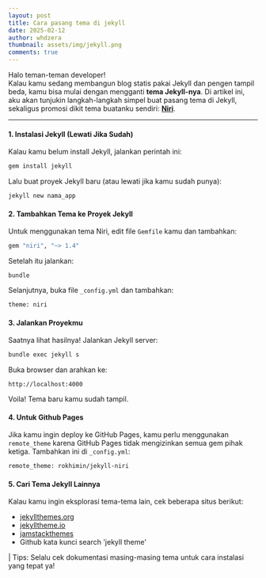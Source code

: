 ```yaml
---
layout: post
title: Cara pasang tema di jekyll
date: 2025-02-12
author: whdzera
thumbnail: assets/img/jekyll.png
comments: true
---
```

Halo teman-teman developer!   
Kalau kamu sedang membangun blog statis pakai Jekyll dan pengen tampil beda, kamu bisa mulai dengan mengganti **tema Jekyll-nya**. Di artikel ini, aku akan tunjukin langkah-langkah simpel buat pasang tema di Jekyll, sekaligus promosi dikit tema buatanku sendiri: **[Niri](https://github.com/rokhimin/jekyll-niri)**. 

---

#### 1. Instalasi Jekyll (Lewati Jika Sudah)

Kalau kamu belum install Jekyll, jalankan perintah ini:

```bash
gem install jekyll
```

Lalu buat proyek Jekyll baru (atau lewati jika kamu sudah punya):

```bash
jekyll new nama_app
```

#### 2. Tambahkan Tema ke Proyek Jekyll

Untuk menggunakan tema Niri, edit file `Gemfile` kamu dan tambahkan:
```bash
gem "niri", "~> 1.4"
```

Setelah itu jalankan:
```
bundle
```

Selanjutnya, buka file `_config.yml` dan tambahkan:
```bash
theme: niri
```

#### 3. Jalankan Proyekmu

Saatnya lihat hasilnya! Jalankan Jekyll server:
```bash
bundle exec jekyll s
```

Buka browser dan arahkan ke:

`http://localhost:4000`

Voila! Tema baru kamu sudah tampil.

#### 4. Untuk Github Pages

Jika kamu ingin deploy ke GitHub Pages, kamu perlu menggunakan `remote_theme` karena GitHub Pages tidak mengizinkan semua gem pihak ketiga. Tambahkan ini di `_config.yml`:
```bash
remote_theme: rokhimin/jekyll-niri
```

#### 5. Cari Tema Jekyll Lainnya

Kalau kamu ingin eksplorasi tema-tema lain, cek beberapa situs berikut:

- [jekyllthemes.org](http://jekyllthemes.org/)
- [jekylltheme.io](https://jekyllthemes.io/)
- [jamstackthemes](https://jamstackthemes.dev/ssg/jekyll/)
- Github kata kunci search 'jekyll theme'

| Tips: Selalu cek dokumentasi masing-masing tema untuk cara instalasi yang tepat ya!



